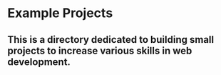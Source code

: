 # Example Projects

## This is a directory dedicated to building small projects to increase various skills in web development.